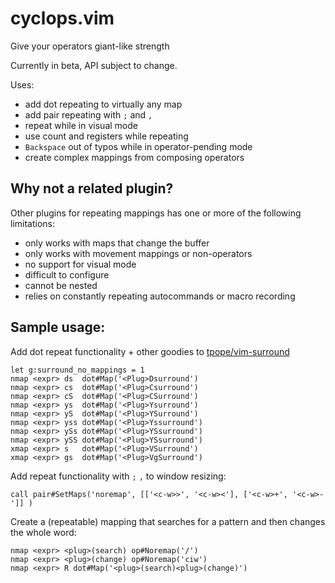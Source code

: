 # cyclops.vim
Give your operators giant-like strength

Currently in beta, API subject to change.

Uses:

* add dot repeating to virtually any map
* add pair repeating with `;` and `,`
* repeat while in visual mode
* use count and registers while repeating
* `Backspace` out of typos while in operator-pending mode
* create complex mappings from composing operators

## Why not a related plugin?

Other plugins for repeating mappings has one or more of the following
limitations:

* only works with maps that change the buffer
* only works with movement mappings or non-operators
* no support for visual mode
* difficult to configure
* cannot be nested
* relies on constantly repeating autocommands or macro recording

## Sample usage:

Add dot repeat functionality + other goodies to [tpope/vim-surround](https://github.com/tpope/vim-surround)
``` vim
let g:surround_no_mappings = 1
nmap <expr> ds  dot#Map('<Plug>Dsurround')
nmap <expr> cs  dot#Map('<Plug>Csurround')
nmap <expr> cS  dot#Map('<Plug>CSurround')
nmap <expr> ys  dot#Map('<Plug>Ysurround')
nmap <expr> yS  dot#Map('<Plug>YSurround')
nmap <expr> yss dot#Map('<Plug>Yssurround')
nmap <expr> ySs dot#Map('<Plug>YSsurround')
nmap <expr> ySS dot#Map('<Plug>YSsurround')
xmap <expr> s   dot#Map('<Plug>VSurround')
xmap <expr> gs  dot#Map('<Plug>VgSurround')
```

Add repeat functionality with `;` `,` to window resizing:
``` vim
call pair#SetMaps('noremap', [['<c-w>>', '<c-w><'], ['<c-w>+', '<c-w>-']] )
```

Create a (repeatable) mapping that searches for a pattern and then changes the whole word:
``` vim
nmap <expr> <plug>(search) op#Noremap('/')
nmap <expr> <plug>(change) op#Noremap('ciw')
nmap <expr> R dot#Map('<plug>(search)<plug>(change)')
```
